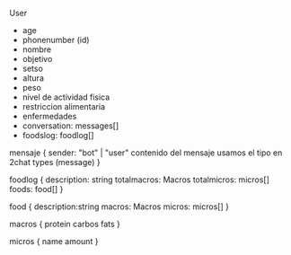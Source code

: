User
- age
- phonenumber (id)
- nombre
- objetivo
- setso
- altura
- peso
- nivel de actividad fisica
- restriccion alimentaria
- enfermedades
- conversation: messages[]
- foodslog: foodlog[]


mensaje {
    sender: "bot" | "user"
    contenido del mensaje usamos el tipo en 2chat types (message)
}

foodlog {
    description: string
    totalmacros: Macros
    totalmicros: micros[]
    foods: food[]
}

food {
    description:string
    macros: Macros
    micros: micros[]
} 

macros {
    protein
    carbos
    fats
}

micros {
    name
    amount
}
